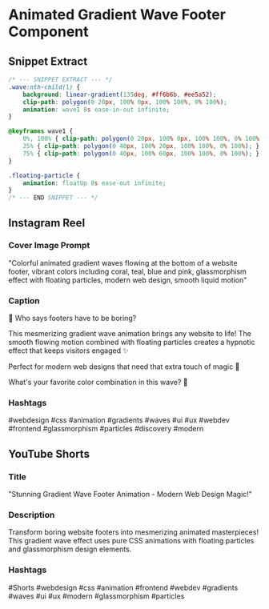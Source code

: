 # Animated Gradient Wave Footer Component

## Snippet Extract
```css
/* --- SNIPPET EXTRACT --- */
.wave:nth-child(1) {
    background: linear-gradient(135deg, #ff6b6b, #ee5a52);
    clip-path: polygon(0 20px, 100% 0px, 100% 100%, 0% 100%);
    animation: wave1 8s ease-in-out infinite;
}

@keyframes wave1 {
    0%, 100% { clip-path: polygon(0 20px, 100% 0px, 100% 100%, 0% 100%); }
    25% { clip-path: polygon(0 40px, 100% 20px, 100% 100%, 0% 100%); }
    75% { clip-path: polygon(0 40px, 100% 60px, 100% 100%, 0% 100%); }
}

.floating-particle {
    animation: floatUp 8s ease-out infinite;
}
/* --- END SNIPPET --- */
```

## Instagram Reel

### Cover Image Prompt
"Colorful animated gradient waves flowing at the bottom of a website footer, vibrant colors including coral, teal, blue and pink, glassmorphism effect with floating particles, modern web design, smooth liquid motion"

### Caption
🌊 Who says footers have to be boring?

This mesmerizing gradient wave animation brings any website to life! The smooth flowing motion combined with floating particles creates a hypnotic effect that keeps visitors engaged ✨

Perfect for modern web designs that need that extra touch of magic 🎨

What's your favorite color combination in this wave? 💫

### Hashtags
#webdesign #css #animation #gradients #waves #ui #ux #webdev #frontend #glassmorphism #particles #discovery #modern

## YouTube Shorts

### Title
"Stunning Gradient Wave Footer Animation - Modern Web Design Magic!"

### Description
Transform boring website footers into mesmerizing animated masterpieces! This gradient wave effect uses pure CSS animations with floating particles and glassmorphism design elements.

### Hashtags
#Shorts #webdesign #css #animation #frontend #webdev #gradients #waves #ui #ux #modern #glassmorphism #particles